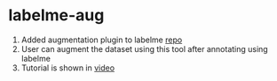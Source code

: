 # labelme-aug

1. Added augmentation plugin to labelme [repo](https://github.com/wkentaro/labelme)
2. User can augment the dataset using this tool after annotating using labelme
3. Tutorial is shown in [video](labelme-aug.mp4)
